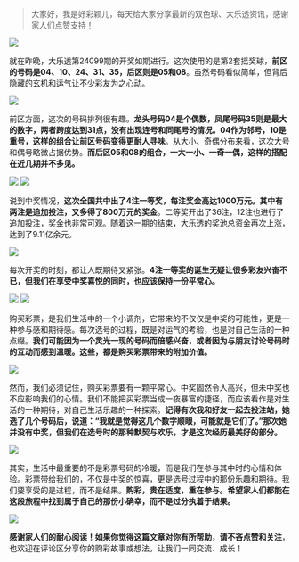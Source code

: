 > 大家好，我是好彩颖儿，每天给大家分享最新的双色球、大乐透资讯，感谢家人们点赞支持！

![](https://cdn.jsdelivr.net/gh/wangwenjie1314/PicCDN/2024-8-27/1724720340607-image.png)

就在昨晚，大乐透第24099期的开奖如期进行。这次使用的是第2套摇奖球，**前区的号码是04、10、24、31、35，后区则是05和08**。虽然号码看似简单，但背后隐藏的玄机和运气让不少彩友为之心动。

![](https://cdn.jsdelivr.net/gh/wangwenjie1314/PicCDN/2024-8-27/1724720377966-image.png)

前区方面，这次的号码排列很有趣。**龙头号码04是个偶数，凤尾号码35则是最大的数字，两者跨度达到31点，没有出现连号和同尾号的情况。04作为邻号，10是重号，这样的组合让前区号码变得更耐人寻味**。从大小、奇偶分布来看，这次大号和偶号略微占据优势。**而后区05和08的组合，一大一小、一奇一偶，这样的搭配在近几期并不多见。**

![](https://cdn.jsdelivr.net/gh/wangwenjie1314/PicCDN/2024-8-27/1724720361132-image.png)
![](https://cdn.jsdelivr.net/gh/wangwenjie1314/PicCDN/2024-8-27/1724720742511-image.png)



说到中奖情况，**这次全国共中出了4注一等奖，每注奖金高达1000万元。其中有两注是追加投注，又多得了800万元的奖金**。二等奖开出了36注，12注也进行了追加投注，奖金也非常可观。随着这一期的结束，大乐透的奖池总资金再次上涨，达到了9.11亿余元。

![](https://cdn.jsdelivr.net/gh/wangwenjie1314/PicCDN/2024-8-27/1724720671221-image.png)


每次开奖的时刻，都让人既期待又紧张。**4注一等奖的诞生无疑让很多彩友兴奋不已，但我们在享受中奖喜悦的同时，也应该保持一份平常心。**


![](https://cdn.jsdelivr.net/gh/wangwenjie1314/PicCDN/2024-8-27/1724720687311-image.png)
![](https://cdn.jsdelivr.net/gh/wangwenjie1314/PicCDN/2024-8-27/1724720697828-image.png)


购买彩票，是我们生活中的一个小调剂，它带来的不仅仅是中奖的可能性，更是一种参与感和期待感。每次选号的过程，既是对运气的考验，也是对自己生活的一种点缀。**我们可能因为一个灵光一现的号码而倍感兴奋，或者因为与朋友讨论号码时的互动而感到温暖。这些，都是购买彩票带来的附加价值。**


![](https://cdn.jsdelivr.net/gh/wangwenjie1314/PicCDN/2024-8-27/1724720570176-image.png)


然而，我们必须记住，购买彩票要有一颗平常心。中奖固然令人高兴，但未中奖也不应影响我们的心情。我们不能把买彩票当成一夜暴富的捷径，而应该看作是对生活的一种期待，对自己生活乐趣的一种探索。**记得有次我和好友一起去投注站，她选了几个号码后，说道：“我就是觉得这几个数字顺眼，可能就是它们了。”那次她并没有中奖，但我们在选号时的那种默契与欢乐，才是这次经历最美好的部分。**



![](https://cdn.jsdelivr.net/gh/wangwenjie1314/PicCDN/2024-8-27/1724720651781-image.png)



其实，生活中最重要的不是彩票号码的冷暖，而是我们在参与其中时的心情和体验。彩票带给我们的，不仅是中奖的惊喜，更是选号过程中的那份乐趣和期待。我们要享受的是过程，而不是结果。**购彩，贵在适度，重在参与。希望家人们都能在这段旅程中找到属于自己的那份小确幸，而不是过分执着于结果。**


![](https://cdn.jsdelivr.net/gh/wangwenjie1314/PicCDN/2024-8-27/1724720853109-image.png)


**感谢家人们的耐心阅读！如果你觉得这篇文章对你有所帮助，请不吝点赞和关注**，也欢迎在评论区分享你的购彩故事或想法，让我们一同交流、成长！











